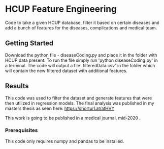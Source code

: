 # HCUP Feature Engineering

Code to take a given HCUP database, filter it based on certain diseases and add a bunch of features for the diseases, complications and medical team. 

## Getting Started

Download the python file - diseaseCoding.py and place it in the folder with HCUP data present. 
To run the file simply run 'python diseaseCoding.py' in a terminal. 
The code will output a file 'filteredData.csv' in the folder which will contain the new filtered dataset with additional features.

## Results

This code was used to filter the dataset and generate features that were then utilized in regression models. The final analysis was published in my masters thesis as seen here: https://shorturl.at/atHVY

This work is going to be published in a medical journal, mid-2020 .

### Prerequisites

This code only requires numpy and pandas to be installed.
